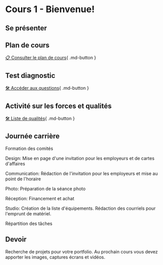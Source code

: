 # Cours 1 - Bienvenue! 
## Se présenter


## Plan de cours
 
[📋 Consulter le plan de cours](https://cmontmorency365-my.sharepoint.com/:b:/g/personal/lora_boisvert_cmontmorency_qc_ca/EUWwACJgnypNg84pk8frp5gB4ozDwHnxN9N1rCoDW1BLiA?e=rNFy0U){ .md-button }             


## Test diagnostic      
[🛠️ Accéder aux questions](https://forms.office.com/r/MUa8T3fCXa){ .md-button }           

      
## Activité sur les forces et qualités
[🛠️ Liste de qualités](https://cmontmorency365-my.sharepoint.com/:b:/g/personal/cgilbert_cmontmorency_qc_ca/Ed54y-OA4jxFnSB44R5Ndj4BQCngXKjkL_gyfl3BJK6NVw?e=lg0aOi){ .md-button }   

## Journée carrière     
Formation des comités     
<p>Design: Mise en page d'une invitation pour les employeurs et de cartes d'affaires</p>
<p>Communication: Rédaction de l'invitation pour les employeurs et mise au point de l'horaire</p>
<p>Photo: Préparation de la séance photo</p>
<p>Réception: Financement et achat</p>
<p>Studio: Création de la liste d'équipements. Rédaction des courriels pour l'emprunt de matériel.</p>

Répartition des tâches



## Devoir
Recherche de projets pour votre portfolio. Au prochain cours vous devez apporter les images, captures écrans et vidéos.
